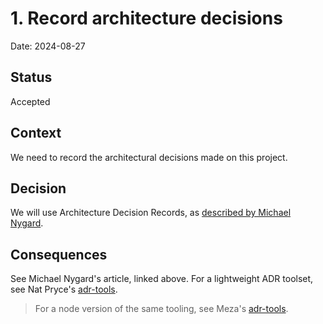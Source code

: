 # 1. Record architecture decisions

Date: 2024-08-27

## Status

Accepted

## Context

We need to record the architectural decisions made on this project.

## Decision

We will use Architecture Decision Records, as [described by Michael Nygard](https://cognitect.com/blog/2011/11/15/documenting-architecture-decisions).

## Consequences

See Michael Nygard's article, linked above.
For a lightweight ADR toolset, see Nat Pryce's [adr-tools](https://github.com/npryce/adr-tools).
> For a node version of the same tooling, see Meza's [adr-tools](https://github.com/meza/adr-tools).
